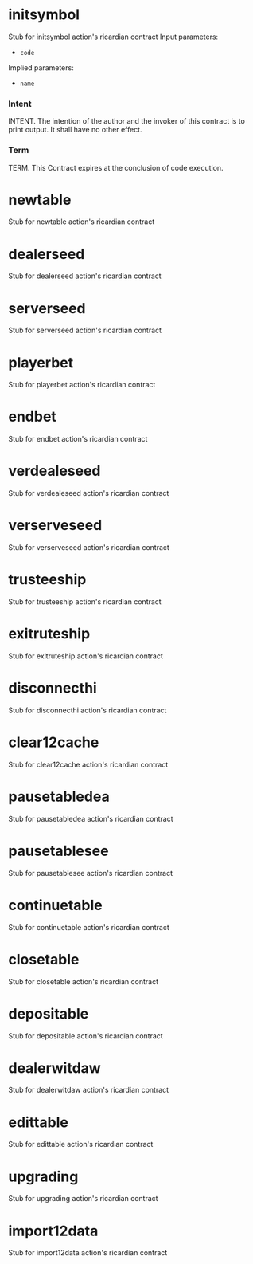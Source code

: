 <h1 class="contract"> initsymbol </h1>
Stub for initsymbol action's ricardian contract
Input parameters:

* `code`

Implied parameters: 

* `name`

### Intent
INTENT. The intention of the author and the invoker of this contract is to print output. It shall have no other effect.

### Term
TERM. This Contract expires at the conclusion of code execution.

<h1 class="contract"> newtable </h1>
Stub for newtable action's ricardian contract

<h1 class="contract"> dealerseed </h1>
Stub for dealerseed action's ricardian contract

<h1 class="contract"> serverseed </h1>
Stub for serverseed action's ricardian contract

<h1 class="contract"> playerbet </h1>
Stub for playerbet action's ricardian contract

<h1 class="contract"> endbet </h1>
Stub for endbet action's ricardian contract

<h1 class="contract"> verdealeseed </h1>
Stub for verdealeseed action's ricardian contract

<h1 class="contract"> verserveseed </h1>
Stub for verserveseed action's ricardian contract

<h1 class="contract"> trusteeship </h1>
Stub for trusteeship action's ricardian contract

<h1 class="contract"> exitruteship </h1>
Stub for exitruteship action's ricardian contract

<h1 class="contract"> disconnecthi </h1>
Stub for disconnecthi action's ricardian contract

<h1 class="contract"> clear12cache </h1>
Stub for clear12cache action's ricardian contract

<h1 class="contract"> pausetabledea </h1>
Stub for pausetabledea action's ricardian contract

<h1 class="contract"> pausetablesee </h1>
Stub for pausetablesee action's ricardian contract

<h1 class="contract"> continuetable </h1>
Stub for continuetable action's ricardian contract

<h1 class="contract"> closetable </h1>
Stub for closetable action's ricardian contract

<h1 class="contract"> depositable </h1>
Stub for depositable action's ricardian contract

<h1 class="contract"> dealerwitdaw </h1>
Stub for dealerwitdaw action's ricardian contract

<h1 class="contract"> edittable </h1>
Stub for edittable action's ricardian contract

<h1 class="contract"> upgrading </h1>
Stub for upgrading action's ricardian contract

<h1 class="contract"> import12data </h1>
Stub for import12data action's ricardian contract